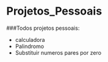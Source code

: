 # Projetos_Pessoais

###Todos projetos pessoais:

 - calculadora
 - Palindromo
 - Substituir numeros pares por zero 
